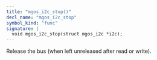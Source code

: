 ```yaml
---
title: "mgos_i2c_stop()"
decl_name: "mgos_i2c_stop"
symbol_kind: "func"
signature: |
  void mgos_i2c_stop(struct mgos_i2c *i2c);
---
```


Release the bus (when left unreleased after read or write). 

